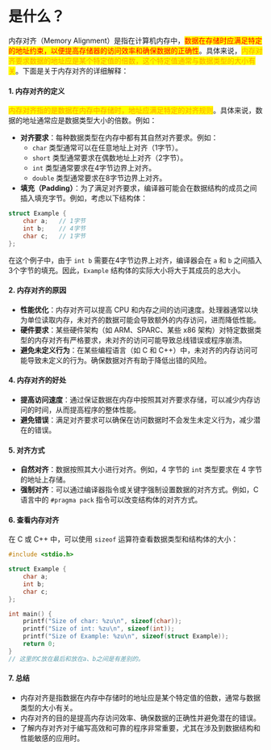 # 是什么？

内存对齐（Memory Alignment）是指在计算机内存中，<mark style="color:red;">数据在存储时应满足特定的地址约束，以便提高存储器的访问效率和确保数据的正确性</mark>。具体来说，<mark style="color:orange;">内存对齐要求数据的地址应是某个特定值的倍数，这个特定值通常与数据类型的大小有关</mark>。下面是关于内存对齐的详细解释：

#### 1. **内存对齐的定义**

<mark style="color:orange;">内存对齐指的是数据在内存中存储时，地址应满足特定的对齐规则</mark>。具体来说，数据的地址通常应是数据类型大小的倍数。例如：

* **对齐要求**：每种数据类型在内存中都有其自然对齐要求。例如：
  * `char` 类型通常可以在任意地址上对齐（1字节）。
  * `short` 类型通常要求在偶数地址上对齐（2字节）。
  * `int` 类型通常要求在4字节边界上对齐。
  * `double` 类型通常要求在8字节边界上对齐。
* **填充（Padding）**：为了满足对齐要求，编译器可能会在数据结构的成员之间插入填充字节。例如，考虑以下结构体：

```c
struct Example {
    char a;   // 1字节
    int b;    // 4字节
    char c;   // 1字节
};
```

在这个例子中，由于 `int b` 需要在4字节边界上对齐，编译器会在 `a` 和 `b` 之间插入3个字节的填充。因此，`Example` 结构体的实际大小将大于其成员的总大小。

#### 2. **内存对齐的原因**

* **性能优化**：内存对齐可以提高 CPU 和内存之间的访问速度。处理器通常以块为单位读取内存，未对齐的数据可能会导致额外的内存访问，进而降低性能。
* **硬件要求**：某些硬件架构（如 ARM、SPARC、某些 x86 架构）对特定数据类型的内存对齐有严格要求，未对齐的访问可能导致总线错误或程序崩溃。
* **避免未定义行为**：在某些编程语言（如 C 和 C++）中，未对齐的内存访问可能导致未定义的行为。确保数据对齐有助于降低出错的风险。

#### 4. **内存对齐的好处**

* **提高访问速度**：通过保证数据在内存中按照其对齐要求存储，可以减少内存访问的时间，从而提高程序的整体性能。
* **避免错误**：满足对齐要求可以确保在访问数据时不会发生未定义行为，减少潜在的错误。

#### 5. **对齐方式**

* **自然对齐**：数据按照其大小进行对齐。例如，4 字节的 `int` 类型要求在 4 字节的地址上存储。
* **强制对齐**：可以通过编译器指令或关键字强制设置数据的对齐方式。例如，C 语言中的 `#pragma pack` 指令可以改变结构体的对齐方式。

#### 6. **查看内存对齐**

在 C 或 C++ 中，可以使用 `sizeof` 运算符查看数据类型和结构体的大小：

```c
#include <stdio.h>

struct Example {
    char a;
    int b;
    char c;
};

int main() {
    printf("Size of char: %zu\n", sizeof(char));
    printf("Size of int: %zu\n", sizeof(int));
    printf("Size of Example: %zu\n", sizeof(struct Example));
    return 0;
}
// 这里的C放在最后和放在a、b之间是有差别的。
```

#### 7. **总结**

* 内存对齐是指数据在内存中存储时的地址应是某个特定值的倍数，通常与数据类型的大小有关。
* 内存对齐的目的是提高内存访问效率、确保数据的正确性并避免潜在的错误。
* 了解内存对齐对于编写高效和可靠的程序非常重要，尤其在涉及到数据结构和性能敏感的应用时。

